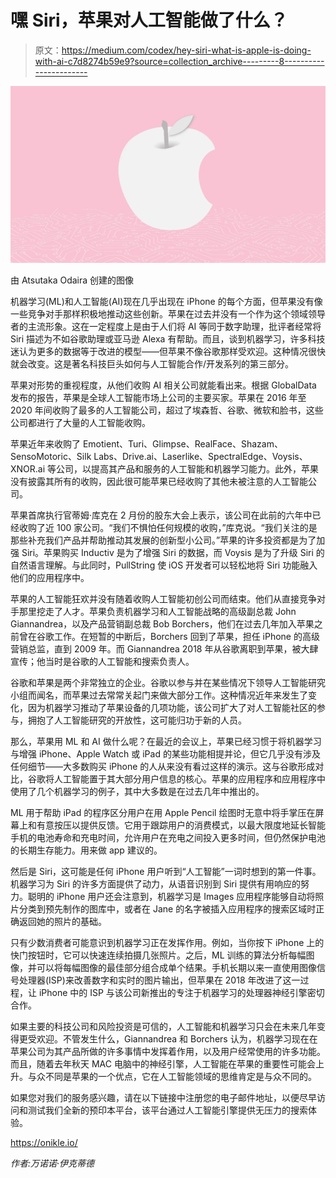 # 嘿 Siri，苹果对人工智能做了什么？

> 原文：<https://medium.com/codex/hey-siri-what-is-apple-is-doing-with-ai-c7d8274b59e9?source=collection_archive---------8----------------------->

![](img/3d8a10ca62e62d5d58d623102d532e2e.png)

由 Atsutaka Odaira 创建的图像

机器学习(ML)和人工智能(AI)现在几乎出现在 iPhone 的每个方面，但苹果没有像一些竞争对手那样积极地推动这些创新。苹果在过去并没有一个作为这个领域领导者的主流形象。这在一定程度上是由于人们将 AI 等同于数字助理，批评者经常将 Siri 描述为不如谷歌助理或亚马逊 Alexa 有帮助。而且，谈到机器学习，许多科技迷认为更多的数据等于改进的模型——但苹果不像谷歌那样受欢迎。这种情况很快就会改变。这是著名科技巨头如何与人工智能合作/开发系列的第三部分。

苹果对形势的重视程度，从他们收购 AI 相关公司就能看出来。根据 GlobalData 发布的报告，苹果是全球人工智能市场上公司的主要买家。苹果在 2016 年至 2020 年间收购了最多的人工智能公司，超过了埃森哲、谷歌、微软和脸书，这些公司都进行了大量的人工智能收购。

苹果近年来收购了 Emotient、Turi、Glimpse、RealFace、Shazam、SensoMotoric、Silk Labs、Drive.ai、Laserlike、SpectralEdge、Voysis、XNOR.ai 等公司，以提高其产品和服务的人工智能和机器学习能力。此外，苹果没有披露其所有的收购，因此很可能苹果已经收购了其他未被注意的人工智能公司。

苹果首席执行官蒂姆·库克在 2 月份的股东大会上表示，该公司在此前的六年中已经收购了近 100 家公司。“我们不惧怕任何规模的收购，”库克说。“我们关注的是那些补充我们产品并帮助推动其发展的创新型小公司。”苹果的许多投资都是为了加强 Siri。苹果购买 Inductiv 是为了增强 Siri 的数据，而 Voysis 是为了升级 Siri 的自然语言理解。与此同时，PullString 使 iOS 开发者可以轻松地将 Siri 功能融入他们的应用程序中。

苹果的人工智能狂欢并没有随着收购人工智能初创公司而结束。他们从直接竞争对手那里挖走了人才。苹果负责机器学习和人工智能战略的高级副总裁 John Giannandrea，以及产品营销副总裁 Bob Borchers，他们在过去几年加入苹果之前曾在谷歌工作。在短暂的中断后，Borchers 回到了苹果，担任 iPhone 的高级营销总监，直到 2009 年。而 Giannandrea 2018 年从谷歌离职到苹果，被大肆宣传；他当时是谷歌的人工智能和搜索负责人。

谷歌和苹果是两个非常独立的企业。谷歌以参与并在某些情况下领导人工智能研究小组而闻名，而苹果过去常常关起门来做大部分工作。这种情况近年来发生了变化，因为机器学习推动了苹果设备的几项功能，该公司扩大了对人工智能社区的参与，拥抱了人工智能研究的开放性，这可能归功于新的人员。

那么，苹果用 ML 和 AI 做什么呢？在最近的会议上，苹果已经习惯于将机器学习与增强 iPhone、Apple Watch 或 iPad 的某些功能相提并论，但它几乎没有涉及任何细节——大多数购买 iPhone 的人从来没有看过这样的演示。这与谷歌形成对比，谷歌将人工智能置于其大部分用户信息的核心。苹果的应用程序和应用程序中使用了几个机器学习的例子，其中大多数是在过去几年中推出的。

ML 用于帮助 iPad 的程序区分用户在用 Apple Pencil 绘图时无意中将手掌压在屏幕上和有意按压以提供反馈。它用于跟踪用户的消费模式，以最大限度地延长智能手机的电池寿命和充电时间，允许用户在充电之间投入更多时间，但仍然保护电池的长期生存能力。用来做 app 建议的。

然后是 Siri，这可能是任何 iPhone 用户听到“人工智能”一词时想到的第一件事。机器学习为 Siri 的许多方面提供了动力，从语音识别到 Siri 提供有用响应的努力。聪明的 iPhone 用户还会注意到，机器学习是 Images 应用程序能够自动将照片分类到预先制作的图库中，或者在 Jane 的名字被插入应用程序的搜索区域时正确返回她的照片的基础。

只有少数消费者可能意识到机器学习正在发挥作用。例如，当你按下 iPhone 上的快门按钮时，它可以快速连续拍摄几张照片。之后，ML 训练的算法分析每幅图像，并可以将每幅图像的最佳部分组合成单个结果。手机长期以来一直使用图像信号处理器(ISP)来改善数字和实时的图片输出，但苹果在 2018 年改进了这一过程，让 iPhone 中的 ISP 与该公司新推出的专注于机器学习的处理器神经引擎密切合作。

如果主要的科技公司和风险投资是可信的，人工智能和机器学习只会在未来几年变得更受欢迎。不管发生什么，Giannandrea 和 Borchers 认为，机器学习现在在苹果公司为其产品所做的许多事情中发挥着作用，以及用户经常使用的许多功能。而且，随着去年秋天 MAC 电脑中的神经引擎，人工智能在苹果的重要性可能会上升。与众不同是苹果的一个优点，它在人工智能领域的思维肯定是与众不同的。

如果您对我们的服务感兴趣，请在以下链接中注册您的电子邮件地址，以便尽早访问和测试我们全新的预印本平台，该平台通过人工智能引擎提供无压力的搜索体验。

https://onikle.io/

*作者:万诺诺·伊克蒂德*